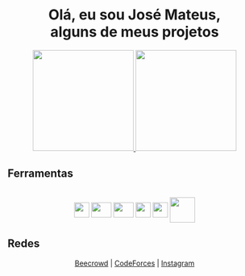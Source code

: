 
<h1 align="center" >Olá, eu sou José Mateus, <br> alguns de meus projetos</h1>

<div align="center">
  <a href="https://github.com/Josmateussilva0110/Josmateussilva0110">
  <img height="200px" src="https://github-readme-stats.vercel.app/api/top-langs/?username=Josmateussilva0110&layout=compact&langs_count=8&theme=tokyonight"/>  
  <a href="https://github.com/anuraghazra/github-readme-stats">
  <img height="200px" src="https://github-readme-stats.vercel.app/api?username=Josmateussilva0110&theme=tokyonight&show_icons=true" />
  </a>
</div>  



## Ferramentas

<div align="center" style="display: inline_block"><br>
  <img align="center" height="30" widht="40"  src="https://cdn.jsdelivr.net/gh/devicons/devicon/icons/python/python-original.svg" />
 <img  align="center" height="30" width="40" src="https://cdn.jsdelivr.net/gh/devicons/devicon/icons/c/c-original.svg" /> 
 <img align="center" height="30" width="40" src="https://cdn.jsdelivr.net/gh/devicons/devicon/icons/cplusplus/cplusplus-original.svg">
 <img align= "center" height="30" widht="40" src="https://cdn.jsdelivr.net/gh/devicons/devicon@latest/icons/mysql/mysql-original.svg" />
 <img align= "center" height="30" widht="40" src="https://cdn.jsdelivr.net/gh/devicons/devicon@latest/icons/django/django-plain.svg" />  
 <img align= "center" height="50" widht="60" src="https://cdn.jsdelivr.net/gh/devicons/devicon@latest/icons/nodejs/nodejs-plain-wordmark.svg" />  
 
          
          
    
          

          
          
          
</div>

## Redes 

<div align="center">
  <a href="https://judge.beecrowd.com/pt/users/statistics/671939">Beecrowd</a> |
  <a href="https://codeforces.com/profile/mateus0110">CodeForces</a> |
  <a href="https://www.instagram.com/mateeus_siillva/">Instagram</a>
</div>
